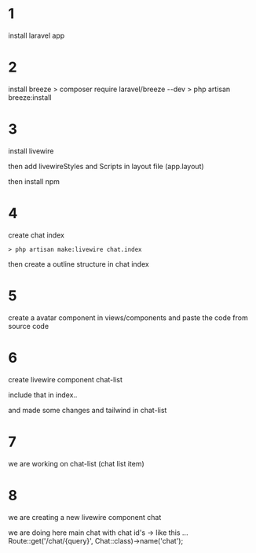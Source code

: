 # 1 
install laravel app

# 2
install breeze
    > composer require laravel/breeze --dev
    >  php artisan breeze:install

# 3 

install livewire

then add livewireStyles and Scripts in layout file (app.layout)

then install npm

# 4 

create chat index

    > php artisan make:livewire chat.index
then create a outline structure in chat index

# 5 

create a avatar component in views/components and paste the code from source code

# 6 

create livewire component chat-list 

include that in index.. 

and made some changes and tailwind in chat-list

# 7 

we are working on chat-list (chat list item)

# 8 

we are creating a new livewire component chat

we are doing here main chat with chat id's -> like this ...  Route::get('/chat/{query}', Chat::class)->name('chat');
